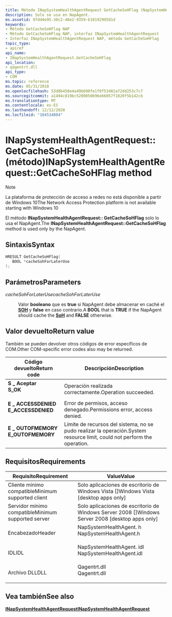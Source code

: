 ```yaml
---
title: Método INapSystemHealthAgentRequest GetCacheSoHFlag (NapSystemHealthAgent. h)
description: Solo se usa en NapAgent.
ms.assetid: 97dd4e95-30c2-48e2-9359-b1019299581d
keywords:
- Método GetCacheSoHFlag NAP
- Método GetCacheSoHFlag NAP, interfaz INapSystemHealthAgentRequest
- Interfaz INapSystemHealthAgentRequest NAP, método GetCacheSoHFlag
topic_type:
- apiref
api_name:
- INapSystemHealthAgentRequest.GetCacheSoHFlag
api_location:
- qagentrt.dll
api_type:
- COM
ms.topic: reference
ms.date: 05/31/2018
ms.openlocfilehash: 53d8b458e4a49b690fe1f0f53482a72dd253c7c7
ms.sourcegitcommit: a1494c819bc5200050696e66057f1020f5b142cb
ms.translationtype: MT
ms.contentlocale: es-ES
ms.lasthandoff: 12/12/2020
ms.locfileid: "104534804"
---
```

# <a name="inapsystemhealthagentrequestgetcachesohflag-method"></a><span data-ttu-id="0a778-106">INapSystemHealthAgentRequest:: GetCacheSoHFlag (método)</span><span class="sxs-lookup"><span data-stu-id="0a778-106">INapSystemHealthAgentRequest::GetCacheSoHFlag method</span></span>

> [!Note]  
> <span data-ttu-id="0a778-107">La plataforma de protección de acceso a redes no está disponible a partir de Windows 10</span><span class="sxs-lookup"><span data-stu-id="0a778-107">The Network Access Protection platform is not available starting with Windows 10</span></span>

 

<span data-ttu-id="0a778-108">El método **INapSystemHealthAgentRequest:: GetCacheSoHFlag** solo lo usa el NapAgent.</span><span class="sxs-lookup"><span data-stu-id="0a778-108">The **INapSystemHealthAgentRequest::GetCacheSoHFlag** method is used only by the NapAgent.</span></span>

## <a name="syntax"></a><span data-ttu-id="0a778-109">Sintaxis</span><span class="sxs-lookup"><span data-stu-id="0a778-109">Syntax</span></span>


```C++
HRESULT GetCacheSoHFlag(
   BOOL *cacheSohForLaterUse
);
```



## <a name="parameters"></a><span data-ttu-id="0a778-110">Parámetros</span><span class="sxs-lookup"><span data-stu-id="0a778-110">Parameters</span></span>

<dl> <dt>

<span data-ttu-id="0a778-111">*cacheSohForLaterUse*</span><span class="sxs-lookup"><span data-stu-id="0a778-111">*cacheSohForLaterUse*</span></span> 
</dt> <dd>

<span data-ttu-id="0a778-112">Valor **booleano** que es **true** si NapAgent debe almacenar en caché el [**SOH**](/windows/win32/api/naptypes/ns-naptypes-soh) y **false** en caso contrario.</span><span class="sxs-lookup"><span data-stu-id="0a778-112">A **BOOL** that is **TRUE** if the NapAgent should cache the [**SoH**](/windows/win32/api/naptypes/ns-naptypes-soh) and **FALSE** otherwise.</span></span>

</dd> </dl>

## <a name="return-value"></a><span data-ttu-id="0a778-113">Valor devuelto</span><span class="sxs-lookup"><span data-stu-id="0a778-113">Return value</span></span>

<span data-ttu-id="0a778-114">También se pueden devolver otros códigos de error específicos de COM.</span><span class="sxs-lookup"><span data-stu-id="0a778-114">Other COM-specific error codes also may be returned.</span></span>



| <span data-ttu-id="0a778-115">Código devuelto</span><span class="sxs-lookup"><span data-stu-id="0a778-115">Return code</span></span>                                                                                     | <span data-ttu-id="0a778-116">Descripción</span><span class="sxs-lookup"><span data-stu-id="0a778-116">Description</span></span>                                                        |
|-------------------------------------------------------------------------------------------------|--------------------------------------------------------------------|
| <dl> <span data-ttu-id="0a778-117"><dt>**S \_ Aceptar**</dt></span><span class="sxs-lookup"><span data-stu-id="0a778-117"><dt>**S\_OK** </dt></span></span> </dl>           | <span data-ttu-id="0a778-118">Operación realizada correctamente.</span><span class="sxs-lookup"><span data-stu-id="0a778-118">Operation succeeded.</span></span><br/>                                    |
| <dl> <span data-ttu-id="0a778-119"><dt>**E \_ ACCESSDENIED**</dt></span><span class="sxs-lookup"><span data-stu-id="0a778-119"><dt>**E\_ACCESSDENIED** </dt></span></span> </dl> | <span data-ttu-id="0a778-120">Error de permisos, acceso denegado.</span><span class="sxs-lookup"><span data-stu-id="0a778-120">Permissions error, access denied.</span></span><br/>                       |
| <dl> <span data-ttu-id="0a778-121"><dt>**E \_ OUTOFMEMORY**</dt></span><span class="sxs-lookup"><span data-stu-id="0a778-121"><dt>**E\_OUTOFMEMORY** </dt></span></span> </dl>  | <span data-ttu-id="0a778-122">Límite de recursos del sistema, no se pudo realizar la operación.</span><span class="sxs-lookup"><span data-stu-id="0a778-122">System resource limit, could not perform the operation.</span></span><br/> |



 

## <a name="requirements"></a><span data-ttu-id="0a778-123">Requisitos</span><span class="sxs-lookup"><span data-stu-id="0a778-123">Requirements</span></span>



| <span data-ttu-id="0a778-124">Requisito</span><span class="sxs-lookup"><span data-stu-id="0a778-124">Requirement</span></span> | <span data-ttu-id="0a778-125">Value</span><span class="sxs-lookup"><span data-stu-id="0a778-125">Value</span></span> |
|-------------------------------------|-----------------------------------------------------------------------------------------------------|
| <span data-ttu-id="0a778-126">Cliente mínimo compatible</span><span class="sxs-lookup"><span data-stu-id="0a778-126">Minimum supported client</span></span><br/> | <span data-ttu-id="0a778-127">Solo aplicaciones de escritorio de Windows Vista \[\]</span><span class="sxs-lookup"><span data-stu-id="0a778-127">Windows Vista \[desktop apps only\]</span></span><br/>                                                      |
| <span data-ttu-id="0a778-128">Servidor mínimo compatible</span><span class="sxs-lookup"><span data-stu-id="0a778-128">Minimum supported server</span></span><br/> | <span data-ttu-id="0a778-129">Solo aplicaciones de escritorio de Windows Server 2008 \[\]</span><span class="sxs-lookup"><span data-stu-id="0a778-129">Windows Server 2008 \[desktop apps only\]</span></span><br/>                                                |
| <span data-ttu-id="0a778-130">Encabezado</span><span class="sxs-lookup"><span data-stu-id="0a778-130">Header</span></span><br/>                   | <dl> <span data-ttu-id="0a778-131"><dt>NapSystemHealthAgent. h</dt></span><span class="sxs-lookup"><span data-stu-id="0a778-131"><dt>NapSystemHealthAgent.h</dt></span></span> </dl>   |
| <span data-ttu-id="0a778-132">IDL</span><span class="sxs-lookup"><span data-stu-id="0a778-132">IDL</span></span><br/>                      | <dl> <span data-ttu-id="0a778-133"><dt>NapSystemHealthAgent. idl</dt></span><span class="sxs-lookup"><span data-stu-id="0a778-133"><dt>NapSystemHealthAgent.idl</dt></span></span> </dl> |
| <span data-ttu-id="0a778-134">Archivo DLL</span><span class="sxs-lookup"><span data-stu-id="0a778-134">DLL</span></span><br/>                      | <dl> <span data-ttu-id="0a778-135"><dt>Qagentrt.dll</dt></span><span class="sxs-lookup"><span data-stu-id="0a778-135"><dt>Qagentrt.dll</dt></span></span> </dl>             |



## <a name="see-also"></a><span data-ttu-id="0a778-136">Vea también</span><span class="sxs-lookup"><span data-stu-id="0a778-136">See also</span></span>

<dl> <dt>

[<span data-ttu-id="0a778-137">**INapSystemHealthAgentRequest**</span><span class="sxs-lookup"><span data-stu-id="0a778-137">**INapSystemHealthAgentRequest**</span></span>](inapsystemhealthagentrequest.md)
</dt> </dl>

 

 





